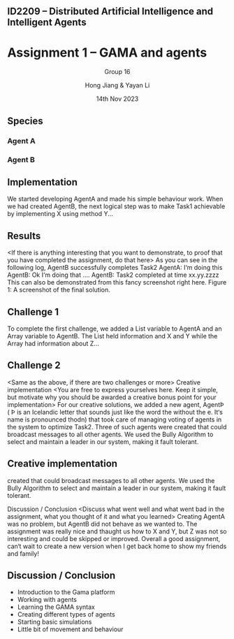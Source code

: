 ## ID2209 – Distributed Artificial Intelligence and Intelligent Agents
# Assignment 1 – GAMA and agents

<p align="center"> Group 16 </p>
<p align="center"> Hong Jiang & Yayan Li </p>
<p align="center"> 14th Nov 2023 </p>

## Species
### Agent A
### Agent B

## Implementation

<Explain a little bit how you went on with your assignment>
We started developing AgentA and made his simple behaviour work. When we had created AgentB,
the next logical step was to make Task1 achievable by implementing X using method Y...

## Results
<If there is anything interesting that you want to demonstrate, to proof that you have completed the
assignment, do that here>
As you can see in the following log, AgentB successfully completes Task2
AgentA: I‘m doing this
AgentB: Ok I‘m doing that
....
AgentB: Task2 completed at time xx.yy.zzzz
This can also be demonstrated from this fancy screenshot right here.
Figure 1: A screenshot of the final solution.


## Challenge 1
<Explain shortly how you went on by implementing the challenging features>
To complete the first challenge, we added a List variable to AgentA and an Array variable to AgentB.
The List held information and X and Y while the Array had information about Z...


## Challenge 2
<Same as the above, if there are two challenges or more>
Creative implementation
<You are free to express yourselves here. Keep it simple, but motivate why you should be awarded a
creative bonus point for your implementation>
For our creative solutions, we added a new agent, AgentÞ ( Þ is an Icelandic letter that sounds just like
the word the without the e. It‘s name is pronounced thodn) that took care of managing voting of agents
in the system to optimize Task2. Three of such agents were created that could broadcast messages to
all other agents. We used the Bully Algorithm to select and maintain a leader in our system, making it
fault tolerant.

## Creative implementation 

created that could broadcast messages to
all other agents. We used the Bully Algorithm to select and maintain a leader in our system, making it
fault tolerant.

Discussion / Conclusion
<Discuss what went well and what went bad in the assignment, what you thought of it and what you
learned>
Creating AgentA was no problem, but AgentB did not behave as we wanted to. The assignment was
really nice and thaught us how to X and Y, but Z was not so interesting and could be skipped or
improved. Overall a good assignment, can‘t wait to create a new version when I get back home to show
my friends and family!

## Discussion / Conclusion
- Introduction to the Gama platform
- Working with agents
- Learning the GAMA syntax
- Creating different types of agents
- Starting basic simulations
- Little bit of movement and behaviour